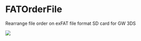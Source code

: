 # FATOrderFile
Rearrange file order on exFAT file format SD card for GW 3DS

<img src="http://i.imgur.com/pnM5YlB.png">
